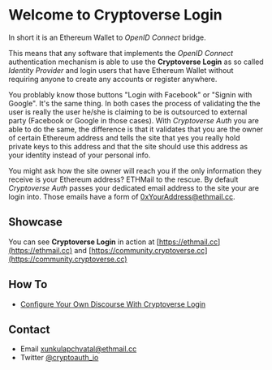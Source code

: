 # Welcome to Cryptoverse Login

In short it is an Ethereum Wallet to _OpenID Connect_ bridge.

This means that any software that implements the _OpenID Connect_ authentication mechanism is able to use the **Cryptoverse Login** as so called _Identity Provider_ and login users that have Ethereum Wallet without requiring anyone to create any accounts or register anywhere.

You problably know those buttons "Login with Facebook" or "Signin with Google". It's the same thing. In both cases the process of validating the the user is really the user he/she is claiming to be is outsourced to external party (Facebook or Google in those cases). With _Cryptoverse Auth_ you are able to do the same, the difference is that it validates that you are the owner of certain Ethereum address and tells the site that yes you really hold private keys to this address and that the site should use this address as your identity instead of your personal info.

You might ask how the site owner will reach you if the only information they receive is your Ethereum address?
ETHMail to the rescue. By default _Cryptoverse Auth_ passes your dedicated email address to the site your are login into. Those emails have a form of 0xYourAddress@ethmail.cc.

## Showcase

You can see **Cryptoverse Login** in action at [https://ethmail.cc](https://ethmail.cc) and [https://community.cryptoverse.cc](https://community.cryptoverse.cc)

## How To

- [Configure Your Own Discourse With Cryptoverse Login](discourse.html)

## Contact

- Email [xunkulapchvatal@ethmail.cc](mailto:xunkulapchvatal@ethmail.cc)
- Twitter [@cryptoauth_io](https://twitter.com/cryptoauth_io)

<script type="text/javascript">window.$crisp=[];window.CRISP_WEBSITE_ID="82c167b2-b01f-43a2-80f1-4e18badcbc52";(function(){d=document;s=d.createElement("script");s.src="https://client.crisp.chat/l.js";s.async=1;d.getElementsByTagName("head")[0].appendChild(s);})();</script>
